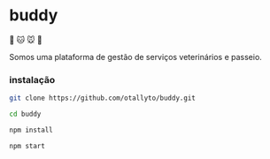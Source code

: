 # buddy

:dog: :cat: :mouse: :hamster:

Somos uma plataforma de gestão de serviços veterinários e passeio.

### instalação

```bash
git clone https://github.com/otallyto/buddy.git

cd buddy

npm install

npm start
```
